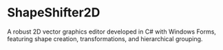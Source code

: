 # ShapeShifter2D
A robust 2D vector graphics editor developed in C# with Windows Forms, featuring shape creation, transformations, and hierarchical grouping.
